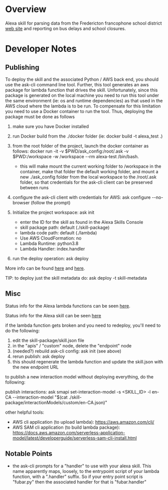 Overview
========
Alexa skill for parsing data from the Fredericton francophone school district [web site](https://francophonesud.nbed.nb.ca/retards-et-fermetures) and reporting on bus delays and school closures.

Developer Notes
===============

Publishing
----------

To deploy the skill and the associated Python / AWS back end, you should use the ask-cli command line tool. Further, this tool generates an aws package for lambda function that drives the skill. Unfortunately, since this package is generated on the local machine you need to run this tool under the same environment (ie: os and runtime dependencies) as that used in the AWS cloud where the lambda is to be run. To compensate for this limitation you need to use a Docker container to run the tool. Thus, deploying the package must be done as follows

1. make sure you have Docker installed
2. run Docker build from the ./docker folder (ie: docker build -t alexa_test .)
3. from the root folder of the project, launch the docker container as follows: docker run -it -v $PWD/ask_config:/root/.ask -v $PWD:/workspace -w /workspace --rm  alexa-test /bin/bash.

   * this will make mount the current working folder to /workspace in the container, make that folder the default working folder, and mount a new ./ask_config folder from the local workspace to the /root/.ask folder, so that credentials for the ask-cli client can be preserved between runs
   
4. configure the ask-cli client with credentials for AWS: ask configure --no-browser (follow the prompt)
5. Initialize the project workspace: ask init

   * enter the ID for the skill as found in the Alexa Skills Console
   * skill package path: default (./skill-package)
   * lambda code path: default (./lambda)
   * Use AWS CloudFormation: no
   * Lambda Runtime: python3.8
   * Lambda Handler: index.handler

6. run the deploy operation: ask deploy 

More info can be found [here](https://developer.amazon.com/en-US/docs/alexa/smapi/quick-start-alexa-skills-kit-command-line-interface.html) and [here](https://developer.amazon.com/en-US/docs/alexa/smapi/manage-credentials-with-ask-cli.html#create-aws-credentials).

TIP: to deploy just the skill metadata do: ask deploy -t skill-metadata


Misc
----

Status info for the Alexa lambda functions can be seen [here](https://console.aws.amazon.com/lambda/home?region=us-east-1#/discover).

Status info for the Alexa skill can be seen [here](https://developer.amazon.com/alexa/console/ask)

if the lambda function gets broken and you need to redeploy, you'll need to do the following:

1. edit the skill-package/skill.json file
2. in the "apis" / "custom" node, delete the "endpoint" node
3. (needed?) rebuild ask-cli config: ask init (see above)
4. rerun publish: ask deploy
5. this should regenerate the lambda function and update the skill.json with the new endpoint URL

to publish a new interaction model without deploying everything, do the following:

publish interactions: ask smapi set-interaction-model -s <SKILL_ID> -l en-CA --interaction-model "$(cat ./skill-package/interactionModels/custom/en-CA.json)"

other helpful tools:

* AWS cli application (to upload lambda): https://aws.amazon.com/cli/
* AWS SAM cli application (to build lambda package): https://docs.aws.amazon.com/serverless-application-model/latest/developerguide/serverless-sam-cli-install.html


Notable Points
--------------
* the ask-cli prompts for a "handler" to use with your alexa skill. This name apparently maps, loosely, to the entrypoint script of your lambda function, with a ".handler" suffix. So if your entry point script is "fubar.py" then the associated handler for that is "fubar.handler"